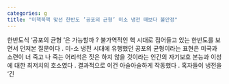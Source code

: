 ```yaml
---
categories: g
title: "미핵북핵 맞선 한반도 ’공포의 균형’ 미소 냉전 때보다 불안정"
---
```

  한반도식  ‘공포의 균형 ’은 가능할까 ? 불가역적인 핵 시대로 접어들고 있는 한반도를 보면서 던져본 질문이다 . 미-소 냉전 시대에 유행했던 공포의 균형이라는 표현은 미국과 소련이 너 죽고 나 죽는 어리석은 짓은 하지 않을 것이라는 인간의 자기보호 본능과 이성에 대한 최저치의 호소였다 . 결과적으로 이건 아슬아슬하게 작동했다 . 혹자들이 냉전을  ‘긴